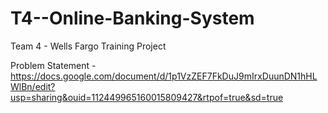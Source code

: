 # T4--Online-Banking-System
Team 4 - 
Wells Fargo Training Project

Problem Statement - https://docs.google.com/document/d/1p1VzZEF7FkDuJ9mIrxDuunDN1hHLWlBn/edit?usp=sharing&ouid=112449965160015809427&rtpof=true&sd=true
